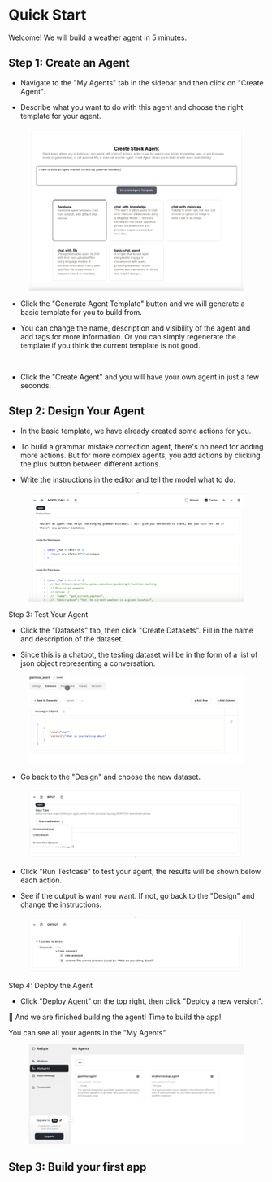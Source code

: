 # Quick Start

Welcome! We will build a weather agent in 5 minutes.

## Step 1: Create an Agent

* Navigate to the "My Agents" tab in the sidebar and then click on "Create Agent".

* Describe what you want to do with this agent and choose the right template for your agent. 

<figure><img src=".gitbook/assets/images/8.png" alt=""><figcaption></figcaption></figure>

* Click the "Generate Agent Template" button and we will generate a basic template for you to build from. 

* You can change the name, description and visibility of the agent and add tags for more information. Or you can simply regenerate the template if you think the current template is not good.

<figure><img src=".gitbook/assets/images/9.png" alt=""><figcaption></figcaption></figure>

* Click the "Create Agent" and you will have your own agent in just a few seconds.

## Step 2: Design Your Agent

* In the basic template, we have already created some actions for you. 

* To build a grammar mistake correction agent, there's no need for adding more actions. But for more complex agents, you add actions by clicking the plus button between different actions.

* Write the instructions in the editor and tell the model what to do.

<figure><img src=".gitbook/assets/images/10.png" alt=""><figcaption></figcaption></figure>

Step 3: Test Your Agent

* Click the "Datasets" tab, then click "Create Datasets". Fill in the name and description of the dataset.

* Since this is a chatbot, the testing dataset will be in the form of a list of json object representing a conversation.

<figure><img src=".gitbook/assets/images/11.png" alt=""><figcaption></figcaption></figure>

* Go back to the "Design" and choose the new dataset.

<figure><img src=".gitbook/assets/images/11-1.png" alt=""><figcaption></figcaption></figure>

* Click "Run Testcase" to test your agent, the results will be shown below each action.

* See if the output is want you want. If not, go back to the "Design" and change the instructions.

<figure><img src=".gitbook/assets/images/13.png" alt=""><figcaption></figcaption></figure>

Step 4: Deploy the Agent

* Click "Deploy Agent" on the top right, then click "Deploy a new version".

🎉 And we are finished building the agent! Time to build the app!

You can see all your agents in the "My Agents".

<figure><img src=".gitbook/assets/images/14.png" alt=""><figcaption></figcaption></figure>


## Step 3: Build your first app
